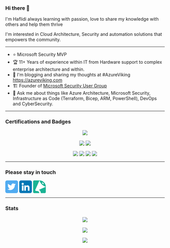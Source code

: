 ### Hi there 👋

I'm Haflidi always learning with passion, love to share my knowledge with others and help them thrive

I'm interested in Cloud Architecture, Security and automation solutions that empowers the community.

---
- :star: Microsoft Security MVP
- 🏆 11+ Years of experience within IT from Hardware support to complex enterprise architecture and within.
- 📝 I'm blogging and sharing my thoughts at #AzureViking https://azureviking.com
- 🏗️ Founder of [Microsoft Security User Group](https://www.meetup.com/Microsoft-Security-User-Group)
- 💬 Ask me about things like Azure Architecture, Microsoft Security, Infrastructure as Code (Terraform, Bicep, ARM, PowerShell), DevOps and CyberSecurity.

---
### Certifications and Badges
<p align="center">
 <a>
    <img src="https://user-images.githubusercontent.com/26624010/180080184-13ede935-05dd-400a-87f7-cedbbd6c6796.png" width="100"> 
 </a>
</p>
<p align="center">
 <a>
    <img src="https://user-images.githubusercontent.com/26624010/137772728-885894a4-74e9-475c-bc2c-bc00f413c950.png" width="100"> 
    <img src="https://user-images.githubusercontent.com/26624010/137772479-cca8ef49-0e92-4992-94c0-8687344c9870.png" width="100">
 </a>
</p>

<p align="center">
 <a>
 <img src="https://user-images.githubusercontent.com/26624010/137772921-233e49a5-121a-4f3b-9a77-af11c49452a6.png" width="100"> 
 <img src="https://user-images.githubusercontent.com/26624010/137771922-487be7ae-a29b-4b48-a770-2a744f047f0a.png" width="100"> 
 <img src="https://user-images.githubusercontent.com/26624010/137772118-f4f9b4b9-2230-4a2b-b101-43c6d4b744d4.png" width="100"> 
 <img src="https://user-images.githubusercontent.com/26624010/137772515-539b83cb-bdec-4634-b932-574d3b1c2a72.png" width="100"> 
   </a>
</p>

---
### Please stay in touch

<a href="https://twitter.com/haflidif" target="blank">
 <img align="center" src="img/twitter.png" alt="haflidif" height="40" width="40" /></a>
<a href="https://www.linkedin.com/in/haflidif" target="blank"><img align="center" src="img/linkedin.png" alt="haflidif" height="40" width="40" /></a>
<a href="https://sessionize.com/haflidif" target="blank"><img align="center" src="img/sessionize-avatar.png" alt="haflidif" height="40" width="40" /></a>

---
### Stats
<p align="center">
  <a href="https://github.com/haflidif?tab=repositories">
    <img
      align="center"
      height="165"
      src="https://github-readme-stats.vercel.app/api?username=haflidif&count_private=true&show_icons=true&custom_title=Github%20Status&theme=dark"
    />
  </a>
</p>
<p align="center">
  <a href="https://github.com/haflidif?tab=repositories">
    <img
      align="center"
      height="165"
      src="https://github-readme-streak-stats.herokuapp.com/?user=haflidif&count_private=true&show_icons=true&custom_title=Github%20Status&theme=dark"
    />
  </a>
</p>
<p align="center">
  <a href="https://github.com/haflidif?tab=repositories">
    <img
      align="center"
      width="423"
      src="https://github-readme-stats.vercel.app/api/top-langs?username=haflidif&theme=dark&show_icons=true&locale=en&layout=compact"         
    />
  </a>
</p>
